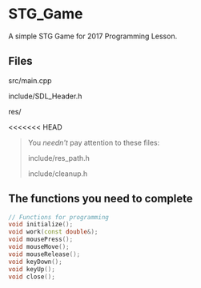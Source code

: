 # STG_Game
A simple STG Game for 2017 Programming Lesson.

## Files
src/main.cpp

include/SDL_Header.h

res/

<<<<<<< HEAD
> You *needn't* pay attention to these files:
>
> include/res_path.h
>
> include/cleanup.h

## The functions you need to complete

```c++
// Functions for programming
void initialize();
void work(const double&);
void mousePress();
void mouseMove();
void mouseRelease();
void keyDown();
void keyUp();
void close();

```
